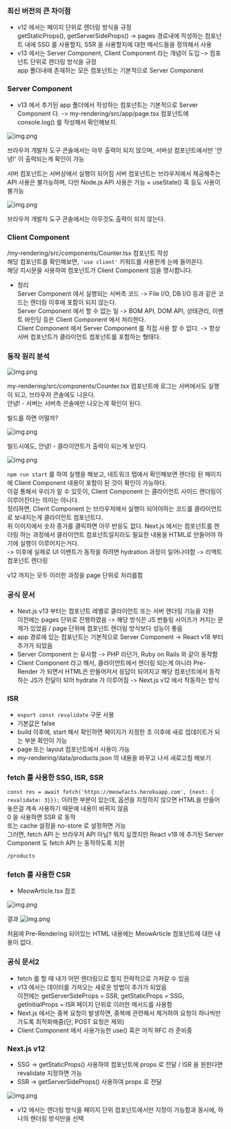 ### 최신 버전의 큰 차이점

- v12 에서는 페이지 단위로 렌더링 방식을 규정   
getStaticProps(), getServerSideProps() -> pages 경로내에 작성하는 컴포넌트 내에 SSG 를 사용할지, SSR 을 사용할지에 대한 메서드들을 정의해서 사용
- v13 에서는 Server Component, Client Component 라는 개념이 도입 -> 컴포넌트 단위로 렌더링 방식을 규정   
app 폴더내에 존재하는 모든 컴포넌트는 기본적으로 Server Component

### Server Component
- v13 에서 추가된 app 폴더에서 작성하는 컴포넌트는 기본적으로 Server Component 다. -> my-rendering/src/app/page.tsx 컴포넌트에 console.log() 를 작성해서 확인해보자.

![img.png](imgs/img.png)

브라우저 개발자 도구 콘솔에서는 아무 출력이 되지 않으며, 서버상 컴포넌트에서만  '안녕!' 이 출력되는게 확인이 가능   

서버 컴포넌트는 서버상에서 실행이 되어짐
서버 컴포넌트는 브라우저에서 제공해주는 API 사용은 불가능하며, 다만 Node.js API 사용은 가능 + useState() 훅 등도 사용이 불가능

![img.png](imgs/img2.png)

브라우저 개발자 도구 콘솔에서는 아무것도 출력이 되지 않는다.

### Client Component

/my-rendering/src/components/Counter.tsx 컴포넌트 작성   
해당 컴포넌트를 확인해보면, `'use client'` 키워드를 사용한게 눈에 들어온다.   
해당 지시문을 사용하여 컴포넌트가 Client Component 임을 명시합니다.

- 정리   
Server Component 에서 실행되는 서버측 코드 -> File I/O, DB I/O 등과 같은 코드는 렌더링 이후에 포함이 되지 않는다.   
Server Component 에서 할 수 없는 일 -> BOM API, DOM API, 상태관리, 이벤트 바인딩 등은 Client Component 에서 처리한다.   
Client Component 에서 Server Component 를 직접 사용 할 수 없다. -> 항상 서버 컴포넌트가 클라이언트 컴포넌트를 포함하는 형태다.

### 동작 원리 분석

![img.png](imgs/img3.png)

my-rendering/src/components/Counter.tsx 컴포넌트에 로그는 서버에서도 실행이 되고, 브라우저 콘솔에도 나온다.   
안녕! - 서버는 서버측 콘솔에만 나오는게 확인이 된다.

빌드를 하면 어떨까?

![img.png](imgs/img4.png)

빌드시에도, 안녕! - 클라이언트가 출력이 되는게 보인다.

![img.png](imgs/img5.png)

`npm run start` 를 하여 실행을 해보고, 네트워크 탭에서 확인해보면 렌더링 된 페이지에 Client Component 내용이 포함이 된 것이 확인이 가능하다.   
이걸 통해서 우리가 알 수 있듯이, Client Component 는 클라이언트 사이드 렌더링이 이루어진다는 의미는 아니다.   
정리하면, Client Component 는 브라우저에서 실행이 되어야하는 코드를 클라이언트로 보내지는게 클라이언트 컴포넌트다.   
위 이미지에서 숫자 증가를 클릭하면 아무 반응도 없다. Next.js 에서는 컴포넌트를 렌더링 하는 과정에서 클라이언트 컴포넌트일지라도 필요한 내용을 HTML로 만들어야 하기에 실행이 이루어지는거다.   
-> 이후에 실제로 UI 이벤트가 동작을 하려면 hydration 과정이 일어나야함 -> 리액트 컴포넌트 렌더링   

v12 까지는 모두 이러한 과정을 page 단위로 처리를함

### 공식 문서
- Next.js v13 부터는 컴포넌트 레벨로 클라이언트 또는 서버 렌더링 기능을 지원   
이전에는 pages 단위로 진행하였음 -> 해당 방식은 JS 번들링 사이즈가 커지는 문제가 있었음 / page 단위에 컴포넌트 렌더링 방식보다 성능이 좋음
- app 경로에 있는 컴포넌트는 기본적으로 Server Component -> React v18 부터 추가가 되었음
- Server Component 는 유사함 -> PHP 라던가, Ruby on Rails 와 같이 동작함
- Client Component 라고 해서, 클라이언트에서 렌더링 되는게 아니라 Pre-Render 가 되면서 HTML은 만들어저서 응답이 되어지고 해당 컴포넌트에서 동작하는 JS가 전달이 되어 hydrate 가 이루어짐 -> Next.js v12 에서 작동하는 방식

### ISR
- `export const revalidate` 구문 사용
- 기본값은 false
- build 이후에, start 해서 확인하면 페이지가 지정한 초 이후에 새로 업데이트가 되는 부분 확인이 가능
- page 또는 layout 컴포넌트에서 사용이 가능
- my-rendering/data/products.json 의 내용을 바꾸고 나서 새로고침 해보기

### fetch 를 사용한 SSG, ISR, SSR

`const res = await fetch('https://meowfacts.herokuapp.com', {next: { revalidate: 3}});` 이러한 부분이 있는데, 옵션을 지정하지 않으면 HTML을 만들어놓은걸 계속 사용하기 때문에 내용이 바뀌지 않음   
0 을 사용하면 SSR 로 동작   
또는 cache 설정을 no-store 로 설정하면 가능   
그러면, fetch API 는 브라우저 API 아님? 뭐지 싶겠지만 React v18 에 추가된 Server Component 도 fetch API 는 동작하도록 지원

```
/products
```

### fetch 를 사용한 CSR

- MeowArticle.tsx 참조

![img.png](imgs/img6.png)

결과
![img.png](imgs/img7.png)

처음에 Pre-Rendering 되어있는 HTML 내용에는 MeowArticle 컴포넌트에 대한 내용이 없다.

### 공식 문서2

- fetch 를 할 때 내가 어떤 렌더링으로 할지 전략적으로 가져갈 수 있음
- v13 에서는 데이터를 가져오는 새로운 방법이 추가가 되었음   
이전에는 getServerSideProps = SSR, getStaticProps = SSG, getInitialProps = ISR 페이지 단위로 이러한 메서드를 사용함
- Next.js 에서는 중복 요청이 발생하면, 중복에 관련해서 제거하여 요청이 하나씩만 가도록 최적화해줌(단, POST 요청은 제외)
- Client Component 에서 사용가능한 use() 훅은 아직 RFC 라 준비중

### Next.js v12

- SSG -> getStaticProps() 사용하여 컴포넌트에 props 로 전달 / ISR 을 원한다면 revalidate 지정하면 가능
- SSR -> getServerSideProps() 사용하여 props 로 전달

![img.png](imgs/img8.png)

- v12 에서는 렌더링 방식을 페이지 단위 컴포넌트에서만 지정이 가능함과 동시에, 하나의 렌더링 방식만을 선택